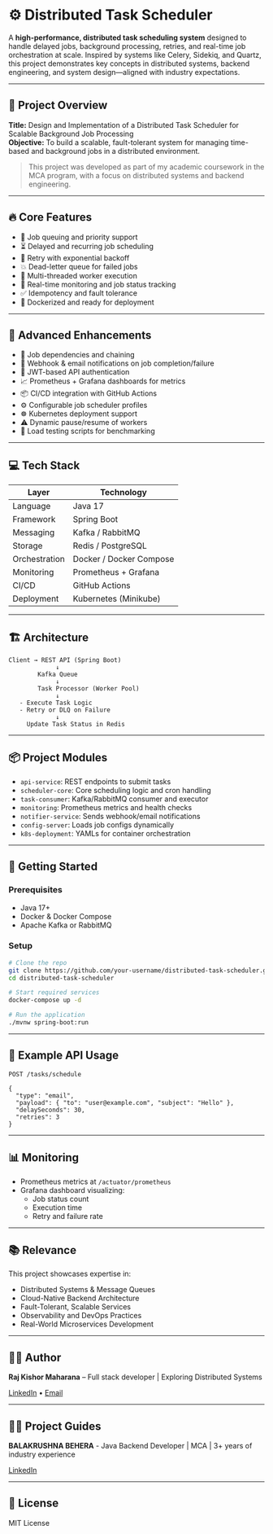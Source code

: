 # ⚙️ Distributed Task Scheduler

A **high-performance, distributed task scheduling system** designed to handle delayed jobs, background processing, retries, and real-time job orchestration at scale. Inspired by systems like Celery, Sidekiq, and Quartz, this project demonstrates key concepts in distributed systems, backend engineering, and system design—aligned with industry expectations.

---

## 🧾 Project Overview

**Title:** Design and Implementation of a Distributed Task Scheduler for Scalable Background Job Processing  
**Objective:** To build a scalable, fault-tolerant system for managing time-based and background jobs in a distributed environment.

>This project was developed as part of my academic coursework in the MCA program, with a focus on distributed systems and backend engineering.

---

## 🔥 Core Features

- 🧠 Job queuing and priority support
- ⏳ Delayed and recurring job scheduling
- 🔁 Retry with exponential backoff
- 💥 Dead-letter queue for failed jobs
- 🧵 Multi-threaded worker execution
- 🚨 Real-time monitoring and job status tracking
- ✅ Idempotency and fault tolerance
- 🐳 Dockerized and ready for deployment

---

## 🚀 Advanced Enhancements

- 🔗 Job dependencies and chaining
- 📩 Webhook & email notifications on job completion/failure
- 🔐 JWT-based API authentication
- 📈 Prometheus + Grafana dashboards for metrics
- 📦 CI/CD integration with GitHub Actions
- ⚙️ Configurable job scheduler profiles
- ☸️ Kubernetes deployment support
- ⚠️ Dynamic pause/resume of workers
- 🧪 Load testing scripts for benchmarking

---

## 💻 Tech Stack

| Layer         | Technology                     |
|---------------|--------------------------------|
| Language      | Java 17                        |
| Framework     | Spring Boot                    |
| Messaging     | Kafka / RabbitMQ               |
| Storage       | Redis / PostgreSQL             |
| Orchestration | Docker / Docker Compose        |
| Monitoring    | Prometheus + Grafana           |
| CI/CD         | GitHub Actions                 |
| Deployment    | Kubernetes (Minikube)          |

---

## 🏗️ Architecture

```
Client → REST API (Spring Boot)
             ↓
        Kafka Queue
             ↓
        Task Processor (Worker Pool)
             ↓
   - Execute Task Logic
   - Retry or DLQ on Failure
             ↓
     Update Task Status in Redis
```

---

## 📦 Project Modules

- `api-service`: REST endpoints to submit tasks
- `scheduler-core`: Core scheduling logic and cron handling
- `task-consumer`: Kafka/RabbitMQ consumer and executor
- `monitoring`: Prometheus metrics and health checks
- `notifier-service`: Sends webhook/email notifications
- `config-server`: Loads job configs dynamically
- `k8s-deployment`: YAMLs for container orchestration

---

## 🚀 Getting Started

### Prerequisites
- Java 17+
- Docker & Docker Compose
- Apache Kafka or RabbitMQ

### Setup

```bash
# Clone the repo
git clone https://github.com/your-username/distributed-task-scheduler.git
cd distributed-task-scheduler

# Start required services
docker-compose up -d

# Run the application
./mvnw spring-boot:run
```

---

## 🧪 Example API Usage

```http
POST /tasks/schedule

{
  "type": "email",
  "payload": { "to": "user@example.com", "subject": "Hello" },
  "delaySeconds": 30,
  "retries": 3
}
```

---

## 📊 Monitoring

- Prometheus metrics at `/actuator/prometheus`
- Grafana dashboard visualizing:
  - Job status count
  - Execution time
  - Retry and failure rate

---

## 📚 Relevance

This project showcases expertise in:
- Distributed Systems & Message Queues
- Cloud-Native Backend Architecture
- Fault-Tolerant, Scalable Services
- Observability and DevOps Practices
- Real-World Microservices Development

---

## 🙋‍♂️ Author

**Raj Kishor Maharana** – Full stack developer | Exploring Distributed Systems  

[LinkedIn](https://www.linkedin.com/in/mrajkishor331/) • [Email](mailto:mrajkishor331@gmail.com)

---
## 👨‍🏫 Project Guides 

**BALAKRUSHNA BEHERA** - Java Backend Developer | MCA | 3+ years of industry experience

[LinkedIn](https://www.linkedin.com/in/balakrushna-behera-5687001a2/)

---

## 📜 License

MIT License
